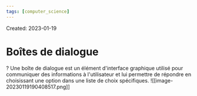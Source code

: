 ```yaml
---
tags: [computer_science] 
---
```

Created: 2023-01-19

# Boîtes de dialogue
?
Une boîte de dialogue est un élément d'interface graphique utilisé pour communiquer des informations à l'utilisateur et lui permettre de répondre en choisissant une option dans une liste de choix spécifiques. ![[image-20230119190408517.png]]
<!--SR:!2023-02-02,10,250-->

